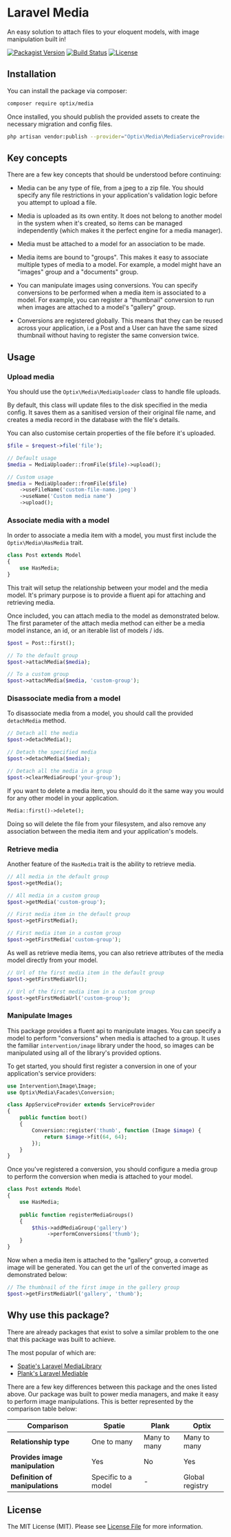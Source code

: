 # Laravel Media

An easy solution to attach files to your eloquent models, with image manipulation built in!

[![Packagist Version](https://img.shields.io/packagist/v/optix/media.svg)](https://packagist.org/packages/optix/media)
[![Build Status](https://travis-ci.org/optixsolutions/laravel-media.svg?branch=master)](https://travis-ci.org/optixsolutions/laravel-media)
[![License](https://img.shields.io/github/license/optixsolutions/laravel-media.svg)](https://github.com/optixsolutions/laravel-media/blob/master/LICENSE.md)

## Installation

You can install the package via composer:

```bash
composer require optix/media
```

Once installed, you should publish the provided assets to create the necessary migration and config files.

```bash
php artisan vendor:publish --provider="Optix\Media\MediaServiceProvider"
```

## Key concepts

There are a few key concepts that should be understood before continuing:

* Media can be any type of file, from a jpeg to a zip file. You should specify any file restrictions in your
  application's validation logic before you attempt to upload a file.

* Media is uploaded as its own entity. It does not belong to another model in the system when it's created, so items can
  be managed independently (which makes it the perfect engine for a media manager).
  
* Media must be attached to a model for an association to be made.

* Media items are bound to "groups". This makes it easy to associate multiple types of media to a model. For
  example, a model might have an "images" group and a "documents" group.
  
* You can manipulate images using conversions. You can specify conversions to be performed when a media item is
  associated to a model. For example, you can register a "thumbnail" conversion to run when images are attached to a
  model's "gallery" group.

* Conversions are registered globally. This means that they can be reused across your application, i.e a Post and a
  User can have the same sized thumbnail without having to register the same conversion twice.

## Usage

### Upload media

You should use the `Optix\Media\MediaUploader` class to handle file uploads.

By default, this class will update files to the disk specified in the media config. It saves them as a sanitised
version of their original file name, and creates a media record in the database with the file's details.

You can also customise certain properties of the file before it's uploaded.

```php
$file = $request->file('file');

// Default usage
$media = MediaUploader::fromFile($file)->upload();

// Custom usage
$media = MediaUploader::fromFile($file)
    ->useFileName('custom-file-name.jpeg')
    ->useName('Custom media name')
    ->upload();
```

### Associate media with a model

In order to associate a media item with a model, you must first include the `Optix\Media\HasMedia` trait.

```php
class Post extends Model
{
    use HasMedia;
}
```

This trait will setup the relationship between your model and the media model. It's primary purpose is to provide a
fluent api for attaching and retrieving media.

Once included, you can attach media to the model as demonstrated below. The first parameter of the attach media method
can either be a media model instance, an id, or an iterable list of models / ids.

```php
$post = Post::first();

// To the default group
$post->attachMedia($media);

// To a custom group
$post->attachMedia($media, 'custom-group');
```

### Disassociate media from a model

To disassociate media from a model, you should call the provided `detachMedia` method.

```php
// Detach all the media
$post->detachMedia();

// Detach the specified media
$post->detachMedia($media);

// Detach all the media in a group
$post->clearMediaGroup('your-group');
``` 

If you want to delete a media item, you should do it the same way you would for any other model in your application.

```php
Media::first()->delete();
```

Doing so will delete the file from your filesystem, and also remove any association between the media item and your
application's models.

### Retrieve media

Another feature of the `HasMedia` trait is the ability to retrieve media.

```php
// All media in the default group
$post->getMedia();

// All media in a custom group
$post->getMedia('custom-group');

// First media item in the default group 
$post->getFirstMedia();

// First media item in a custom group
$post->getFirstMedia('custom-group');
```

As well as retrieve media items, you can also retrieve attributes of the media model directly from your model.

```php
// Url of the first media item in the default group
$post->getFirstMediaUrl();

// Url of the first media item in a custom group
$post->getFirstMediaUrl('custom-group');
```

### Manipulate Images

This package provides a fluent api to manipulate images. You can specify a model to perform "conversions" when
media is attached to a group. It uses the familiar `intervention/image` library under the hood, so images can be
manipulated using all of the library's provided options.

To get started, you should first register a conversion in one of your application's service providers:

```php
use Intervention\Image\Image;
use Optix\Media\Facades\Conversion;

class AppServiceProvider extends ServiceProvider
{
    public function boot()
    {
        Conversion::register('thumb', function (Image $image) {
            return $image->fit(64, 64);
        });
    }
}
```

Once you've registered a conversion, you should configure a media group to perform the conversion when media is
attached to your model.

```php
class Post extends Model
{
    use HasMedia;
    
    public function registerMediaGroups()
    {
        $this->addMediaGroup('gallery')
             ->performConversions('thumb');
    }
}
```

Now when a media item is attached to the "gallery" group, a converted image will be generated. You can get the url of
the converted image as demonstrated below:

```php
// The thumbnail of the first image in the gallery group
$post->getFirstMediaUrl('gallery', 'thumb');
```

## Why use this package?

There are already packages that exist to solve a similar problem to the one that this package was built to achieve.

The most popular of which are:

* [Spatie's Laravel MediaLibrary](https://github.com/spatie/laravel-medialibrary)
* [Plank's Laravel Mediable](https://github.com/plank/laravel-mediable)

There are a few key differences between this package and the ones listed above. Our package was built to power media
managers, and make it easy to perform image manipulations. This is better represented by the comparison table below:

| Comparison                      | Spatie              | Plank        | Optix                |
|---------------------------------|---------------------|--------------|----------------------|
| **Relationship type**           | One to many         | Many to many | Many to many         |
| **Provides image manipulation** | Yes                 | No           | Yes                  |
| **Definition of manipulations** | Specific to a model | -            | Global registry      |

## License

The MIT License (MIT). Please see [License File](LICENSE.md) for more information.
